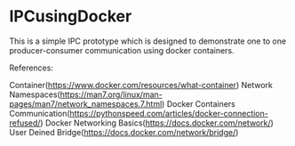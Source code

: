 # IPCusingDocker
This is a simple IPC prototype which is designed to demonstrate one to one producer-consumer communication using docker containers.

References:

Container(https://www.docker.com/resources/what-container)
Network Namespaces(https://man7.org/linux/man-pages/man7/network_namespaces.7.html)
Docker Containers Communication(https://pythonspeed.com/articles/docker-connection-refused/)
Docker Networking Basics(https://docs.docker.com/network/)
User Deined Bridge(https://docs.docker.com/network/bridge/)
